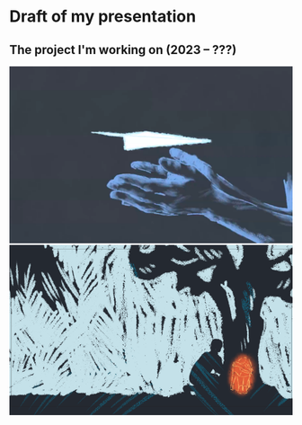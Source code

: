 # Draft of my presentation
## The project I'm working on (2023 – ???)
![text description](Images//Still_shot_scene1.png)
![text description](Images//Still_shot_scene2.png)

